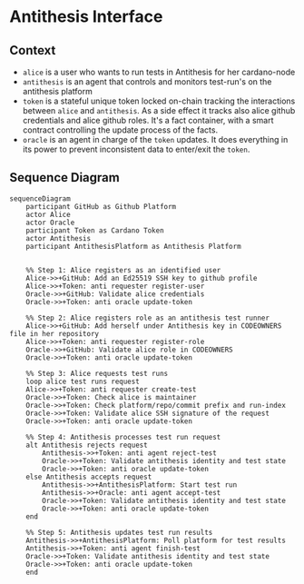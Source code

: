 # Antithesis Interface

## Context
  * `alice` is a user who wants to run tests in Antithesis for her cardano-node
  * `antithesis` is an agent that controls and monitors test-run's on the antithesis platform
  * `token` is a stateful unique token locked on-chain tracking the interactions between `alice` and `antithesis`. As a side effect it tracks also alice github credentials and alice github roles. It's a fact container, with a smart contract controlling the update process of the facts.
  * `oracle` is an agent in charge of the `token` updates. It does everything in its power to prevent inconsistent data to enter/exit the `token`.

## Sequence Diagram

```mermaid
sequenceDiagram
    participant GitHub as Github Platform
    actor Alice
    actor Oracle
    participant Token as Cardano Token
    actor Antithesis
    participant AntithesisPlatform as Antithesis Platform


    %% Step 1: Alice registers as an identified user
    Alice->>+GitHub: Add an Ed25519 SSH key to github profile
    Alice->>+Token: anti requester register-user
    Oracle->>+GitHub: Validate alice credentials
    Oracle->>+Token: anti oracle update-token

    %% Step 2: Alice registers role as an antithesis test runner
    Alice->>+GitHub: Add herself under Antithesis key in CODEOWNERS file in her repository
    Alice->>+Token: anti requester register-role
    Oracle->>+GitHub: Validate alice role in CODEOWNERS
    Oracle->>+Token: anti oracle update-token

    %% Step 3: Alice requests test runs
    loop alice test runs request
    Alice->>+Token: anti requester create-test
    Oracle->>+Token: Check alice is maintainer
    Oracle->>+Token: Check platform/repo/commit prefix and run-index
    Oracle->>+Token: Validate alice SSH signature of the request
    Oracle->>+Token: anti oracle update-token

    %% Step 4: Antithesis processes test run request
    alt Antithesis rejects request
        Antithesis->>+Token: anti agent reject-test
        Oracle->>+Token: Validate antithesis identity and test state
        Oracle->>+Token: anti oracle update-token
    else Antithesis accepts request
        Antithesis->>+AntithesisPlatform: Start test run
        Antithesis->>+Oracle: anti agent accept-test
        Oracle->>+Token: Validate antithesis identity and test state
        Oracle->>+Token: anti oracle update-token
    end

    %% Step 5: Antithesis updates test run results
    Antithesis->>+AntithesisPlatform: Poll platform for test results
    Antithesis->>+Token: anti agent finish-test
    Oracle->>+Token: Validate antithesis identity and test state
    Oracle->>+Token: anti oracle update-token
    end
```
